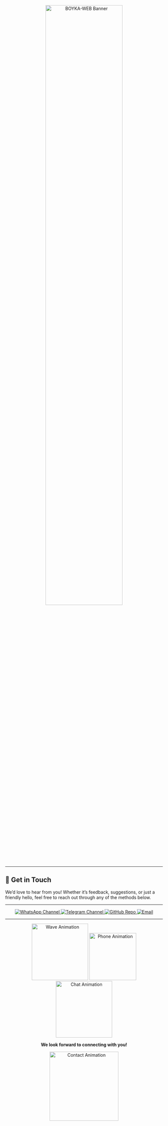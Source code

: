 <div align="center">
  <img src="https://files.catbox.moe/ow0tm9.jpg" alt="BOYKA-WEB Banner" width="70%" />
</div>

---

## 👋 Get in Touch

We’d love to hear from you! Whether it’s feedback, suggestions, or just a friendly hello, feel free to reach out through any of the methods below.

---

<div align="center">

<!-- WhatsApp Button -->
<a href="https://whatsapp.com/channel/0029VaraMtfFcowAKRdDdp1T" target="_blank">
  <img src="https://img.shields.io/badge/WhatsApp-Channel-25D366?style=for-the-badge&logo=whatsapp&logoColor=white" alt="WhatsApp Channel"/>
</a>

<!-- YouTube Button -->
<a href="https://YouTube.com/@joshuamambo1" target="_blank">
  <img src="https://img.shields.io/badge/TELEGRAM-Channel-229ED9?style=for-the-badge&logo=telegram&logoColor=white" alt="Telegram Channel"/>
</a>

<!-- GitHub Repo Button -->
<a href="https://github.com/Joshuamambo1/BOYKA-WEB" target="_blank">
  <img src="https://files.catbox.moe/jog59s.jpg?style=for-the-badge&logo=github&logoColor=white" alt="GitHub Repo"/>
</a>

<!-- Email Button -->
<a href="mailto:IceFlowSolutions@proton.me" target="_blank">
  <img src="https://img.shields.io/badge/Email-IceFlowSolutions@proton.me-D14836?style=for-the-badge&logo=gmail&logoColor=white" alt="Email"/>
</a>

</div>

---

<div align="center">

<img src="https://media.giphy.com/media/xUPGcdhiQ7hR2fQq4w/giphy.gif" width="180" alt="Wave Animation" />
<img src="https://media.giphy.com/media/3orieQkD6P3WlqJ0Kk/giphy.gif" width="150" alt="Phone Animation" />
<img src="https://media.giphy.com/media/xT0BKGqC5p3X2QYbTG/giphy.gif" width="180" alt="Chat Animation" />

<br/>

**We look forward to connecting with you!**

<img src="https://media.giphy.com/media/3o7abB06u9bNzA8lu8/giphy.gif" width="220" alt="Contact Animation" />

</div>
